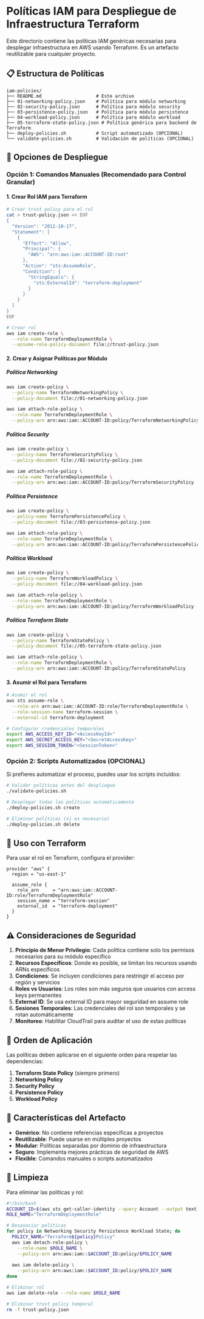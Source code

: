 # Políticas IAM para Despliegue de Infraestructura Terraform

Este directorio contiene las políticas IAM genéricas necesarias para desplegar infraestructura en AWS usando Terraform. Es un artefacto reutilizable para cualquier proyecto.

## 📋 Estructura de Políticas

```
iam-policies/
├── README.md                    # Este archivo
├── 01-networking-policy.json    # Política para módulo networking
├── 02-security-policy.json      # Política para módulo security
├── 03-persistence-policy.json   # Política para módulo persistence
├── 04-workload-policy.json      # Política para módulo workload
├── 05-terraform-state-policy.json # Política genérica para backend de Terraform
├── deploy-policies.sh           # Script automatizado (OPCIONAL)
└── validate-policies.sh         # Validación de políticas (OPCIONAL)
```

## 🚀 Opciones de Despliegue

### Opción 1: Comandos Manuales (Recomendado para Control Granular)

#### 1. Crear Rol IAM para Terraform

```bash
# Crear trust policy para el rol
cat > trust-policy.json << EOF
{
  "Version": "2012-10-17",
  "Statement": [
    {
      "Effect": "Allow",
      "Principal": {
        "AWS": "arn:aws:iam::ACCOUNT-ID:root"
      },
      "Action": "sts:AssumeRole",
      "Condition": {
        "StringEquals": {
          "sts:ExternalId": "terraform-deployment"
        }
      }
    }
  ]
}
EOF

# Crear rol
aws iam create-role \
  --role-name TerraformDeploymentRole \
  --assume-role-policy-document file://trust-policy.json
```

#### 2. Crear y Asignar Políticas por Módulo

##### Política Networking
```bash
aws iam create-policy \
  --policy-name TerraformNetworkingPolicy \
  --policy-document file://01-networking-policy.json

aws iam attach-role-policy \
  --role-name TerraformDeploymentRole \
  --policy-arn arn:aws:iam::ACCOUNT-ID:policy/TerraformNetworkingPolicy
```

##### Política Security
```bash
aws iam create-policy \
  --policy-name TerraformSecurityPolicy \
  --policy-document file://02-security-policy.json

aws iam attach-role-policy \
  --role-name TerraformDeploymentRole \
  --policy-arn arn:aws:iam::ACCOUNT-ID:policy/TerraformSecurityPolicy
```

##### Política Persistence
```bash
aws iam create-policy \
  --policy-name TerraformPersistencePolicy \
  --policy-document file://03-persistence-policy.json

aws iam attach-role-policy \
  --role-name TerraformDeploymentRole \
  --policy-arn arn:aws:iam::ACCOUNT-ID:policy/TerraformPersistencePolicy
```

##### Política Workload
```bash
aws iam create-policy \
  --policy-name TerraformWorkloadPolicy \
  --policy-document file://04-workload-policy.json

aws iam attach-role-policy \
  --role-name TerraformDeploymentRole \
  --policy-arn arn:aws:iam::ACCOUNT-ID:policy/TerraformWorkloadPolicy
```

##### Política Terraform State
```bash
aws iam create-policy \
  --policy-name TerraformStatePolicy \
  --policy-document file://05-terraform-state-policy.json

aws iam attach-role-policy \
  --role-name TerraformDeploymentRole \
  --policy-arn arn:aws:iam::ACCOUNT-ID:policy/TerraformStatePolicy
```

#### 3. Asumir el Rol para Terraform

```bash
# Asumir el rol
aws sts assume-role \
  --role-arn arn:aws:iam::ACCOUNT-ID:role/TerraformDeploymentRole \
  --role-session-name terraform-session \
  --external-id terraform-deployment

# Configurar credenciales temporales
export AWS_ACCESS_KEY_ID="<AccessKeyId>"
export AWS_SECRET_ACCESS_KEY="<SecretAccessKey>"
export AWS_SESSION_TOKEN="<SessionToken>"
```

### Opción 2: Scripts Automatizados (OPCIONAL)

Si prefieres automatizar el proceso, puedes usar los scripts incluidos:

```bash
# Validar políticas antes del despliegue
./validate-policies.sh

# Desplegar todas las políticas automáticamente
./deploy-policies.sh create

# Eliminar políticas (si es necesario)
./deploy-policies.sh delete
```

## 🔧 Uso con Terraform

Para usar el rol en Terraform, configura el provider:

```hcl
provider "aws" {
  region = "us-east-1"
  
  assume_role {
    role_arn     = "arn:aws:iam::ACCOUNT-ID:role/TerraformDeploymentRole"
    session_name = "terraform-session"
    external_id  = "terraform-deployment"
  }
}
```

## ⚠️ Consideraciones de Seguridad

1. **Principio de Menor Privilegio**: Cada política contiene solo los permisos necesarios para su módulo específico
2. **Recursos Específicos**: Donde es posible, se limitan los recursos usando ARNs específicos
3. **Condiciones**: Se incluyen condiciones para restringir el acceso por región y servicios
4. **Roles vs Usuarios**: Los roles son más seguros que usuarios con access keys permanentes
5. **External ID**: Se usa external ID para mayor seguridad en assume role
6. **Sesiones Temporales**: Las credenciales del rol son temporales y se rotan automáticamente
7. **Monitoreo**: Habilitar CloudTrail para auditar el uso de estas políticas

## 🔄 Orden de Aplicación

Las políticas deben aplicarse en el siguiente orden para respetar las dependencias:

1. **Terraform State Policy** (siempre primero)
2. **Networking Policy**
3. **Security Policy** 
4. **Persistence Policy**
5. **Workload Policy**

## 🎯 Características del Artefacto

- **Genérico**: No contiene referencias específicas a proyectos
- **Reutilizable**: Puede usarse en múltiples proyectos
- **Modular**: Políticas separadas por dominio de infraestructura
- **Seguro**: Implementa mejores prácticas de seguridad de AWS
- **Flexible**: Comandos manuales o scripts automatizados

## 🧹 Limpieza

Para eliminar las políticas y rol:

```bash
#!/bin/bash
ACCOUNT_ID=$(aws sts get-caller-identity --query Account --output text)
ROLE_NAME="TerraformDeploymentRole"

# Desasociar políticas
for policy in Networking Security Persistence Workload State; do
  POLICY_NAME="Terraform${policy}Policy"
  aws iam detach-role-policy \
    --role-name $ROLE_NAME \
    --policy-arn arn:aws:iam::$ACCOUNT_ID:policy/$POLICY_NAME
  
  aws iam delete-policy \
    --policy-arn arn:aws:iam::$ACCOUNT_ID:policy/$POLICY_NAME
done

# Eliminar rol
aws iam delete-role --role-name $ROLE_NAME

# Eliminar trust policy temporal
rm -f trust-policy.json
```